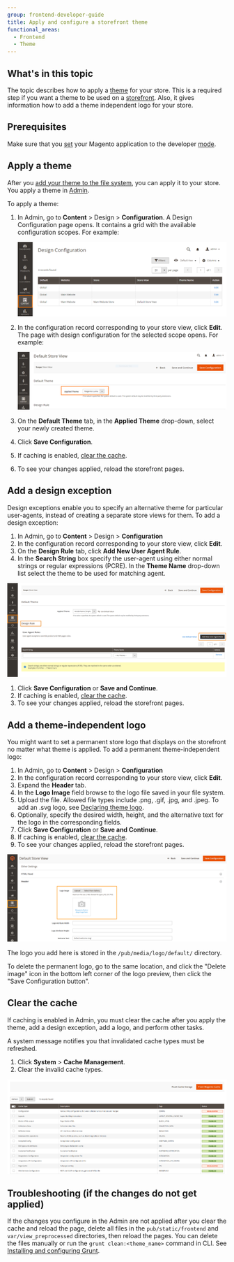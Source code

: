 ```yaml
---
group: frontend-developer-guide
title: Apply and configure a storefront theme
functional_areas:
  - Frontend
  - Theme
---
```


## What's in this topic

The topic describes how to apply a [theme](https://glossary.magento.com/theme) for your store. This is a required step if you want a theme to be used on a [storefront](https://glossary.magento.com/storefront).
Also, it gives information how to add a theme independent logo for your store.

## Prerequisites

Make sure that you [set](https://devdocs.magento.com/guides/v2.4/config-guide/cli/config-cli-subcommands-mode.html) your Magento application to the developer [mode](https://devdocs.magento.com/guides/v2.4/config-guide/bootstrap/magento-modes.html).

## Apply a theme

After you [add your theme to the file system](create-storefront.md), you can apply it to your store. You apply a theme in [Admin](https://glossary.magento.com/admin).

To apply a theme:

1. In Admin, go to **Content** > Design > **Configuration**. A Design Configuration page opens. It contains a grid with the available configuration scopes. For example:

   ![Design Configuration page](../../_images/frontend/design_conf1.png)

1. In the configuration record corresponding to your store view, click **Edit**. The page with design configuration for the selected scope opens. For example:

   ![Design Configuration page for a particular scope](../../_images/frontend/applied_theme.png)

1. On the **Default Theme** tab, in the **Applied Theme** drop-down, select your newly created theme.
1. Click **Save Configuration**.
1. If caching is enabled, [clear the cache](#theme-apply-clear).
1. To see your changes applied, reload the storefront pages.

## Add a design exception

Design exceptions enable you to specify an alternative theme for particular user-agents, instead of creating a separate store views for them.
To add a design exception:

1. In Admin, go to **Content** > Design > **Configuration**
1. In the configuration record corresponding to your store view, click **Edit**.
1. On the **Design Rule** tab, click **Add New User Agent Rule**.
1. In the **Search String** box specify the user-agent using either normal strings or regular expressions (PCRE). In the **Theme Name** drop-down list select the theme to be used for matching agent.

![Design Exception](../../_images/frontend/user_agent_rule.png)

1. Click **Save Configuration** or **Save and Continue**.
1. If caching is enabled, [clear the cache](#theme-apply-clear).
1. To see your changes applied, reload the storefront pages.

## Add a theme-independent logo

You might want to set a permanent store logo that displays on the storefront no matter what theme is applied.
To add a permanent theme-independent logo:

1. In Admin, go to **Content** > Design > **Configuration**
1. In the configuration record corresponding to your store view, click **Edit**.
1. Expand the **Header** tab.
1. In the **Logo Image** field browse to the logo file saved in your file system.
1. Upload the file. Allowed file types include .png, .gif, .jpg, and .jpeg. To add an .svg logo, see [Declaring theme logo](create-storefront.md#declaring-theme-logo).
1. Optionally, specify the desired width, height, and the alternative text for the logo in the corresponding fields.
1. Click **Save Configuration** or **Save and Continue**.
1. If caching is enabled, [clear the cache](#theme-apply-clear).
1. To see your changes applied, reload the storefront pages.

![Set store logo in Admin](../../_images/frontend/logo.png)

The logo you add here is stored in the `/pub/media/logo/default/` directory.

<InlineAlert variant="warning" slots="text"/>

To delete the permanent logo, go to the same location, and click the "Delete image" icon in the bottom left corner of the logo preview, then click the "Save Configuration button".

## Clear the cache

If caching is enabled in Admin, you must clear the cache after you apply the theme, add a design exception, add a logo, and perform other tasks.

A system message notifies you that invalidated cache types must be refreshed.

1. Click **System** > **Cache Management**.
1. Clear the invalid cache types.

![Clear the cache from Admin](../../_images/frontend/clear_cache.png)

## Troubleshooting (if the changes do not get applied)

If the changes you configure in the Admin are not applied after you clear the cache and reload the page, delete all files in the `pub/static/frontend` and `var/view_preprocessed` directories, then reload the pages. You can delete the files manually or run the `grunt clean:<theme_name>` command in CLI. See [Installing and configuring Grunt](../tools/grunt.md).
